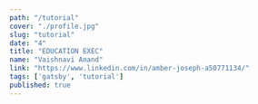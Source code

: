 ```yaml
---
path: "/tutorial"
cover: "./profile.jpg"
slug: "tutorial"
date: "4"
title: "EDUCATION EXEC"
name: "Vaishnavi Anand"
link: "https://www.linkedin.com/in/amber-joseph-a50771134/"
tags: ['gatsby', 'tutorial']
published: true
---
```

